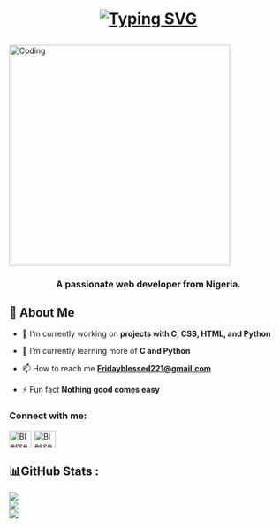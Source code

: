 
<h1 align="center"> <a href="https://git.io/typing-svg"><img src="https://readme-typing-svg.demolab.com?font=Fira+Code&size=30&pause=1000&color=1363DF&multiline=true&width=600&lines=Hi,+👋🏽+I'm+Friday+Blessed." alt="Typing SVG" /></a></h1>

##
<p  align='left'>
	<img alt="Coding" width='400'src='https://cdn.dribbble.com/users/1059583/screenshots/4171367/media/34e69eb61a7bd8dea1c957a8b82605a7.gif'></img>
	<br>
</p>
 
<h3 align="center">A passionate web developer from  Nigeria.</h3>

## 🙋 About Me

- 🔭 I’m currently working on **projects with C, CSS, HTML, and Python**

- 🌱 I’m currently learning more of **C and Python**

- 📫 How to reach me **Fridayblessed221@gmail.com**

- ⚡ Fun fact **Nothing good comes easy**
<h3 align="left">Connect with me:</h3>
<p align="left">

<a href="https://twitter.com/Chigozirim__1" target="blank"><img align="center" src="https://raw.githubusercontent.com/rahuldkjain/github-profile-readme-generator/master/src/images/icons/Social/twitter.svg" alt="Blessedfriday007" height="30" width="40" /></a>
<a href="https://linkedin.com/in/friday-blessed-34a026262" target="blank"><img align="center" src="https://raw.githubusercontent.com/rahuldkjain/github-profile-readme-generator/master/src/images/icons/Social/linked-in-alt.svg" alt="Blessedfriday007" height="30" width="40" /></a>
</p>

## 📊GitHub Stats :
![](https://github-readme-stats.vercel.app/api?username=Fridayblessed007&theme=highcontrast&hide_border=false&include_all_commits=true&count_private=false)<br/>
![](https://github-readme-streak-stats.herokuapp.com/?user=Fridayblessed007&theme=highcontrast&hide_border=false)<br/>
![](https://github-readme-stats.vercel.app/api/top-langs/?username=Fridayblessed007&theme=highcontrast&hide_border=false&include_all_commits=true&count_private=false&layout=compact)

